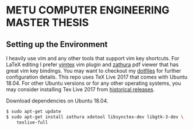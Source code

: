 # METU COMPUTER ENGINEERING MASTER THESIS

## Setting up the Environment

I heavily use vim and any other tools that support vim key shortcuts. For LaTeX
editing I prefer [vimtex](https://github.com/lervag/vimtex/) vim plugin and
[zathura](https://git.pwmt.org/pwmt/zathura) pdf viewer that has great vim key
bindings. You may want to checkout my
[dotfiles](http://github.com/gokhanettin/dotfiles) for further configuration
details. This repo uses TeX Live 2017 that comes with Ubuntu 18.04. For other
Ubuntu versions or for any other operating systems, you may consider installing
Tex Live 2017 from [historical
releases](https://www.tug.org/texlive/acquire-netinstall.html).

Download dependencies on Ubuntu 18.04.

```bash
$ sudo apt-get update
$ sudo apt-get install zathura xdotool libsynctex-dev libgtk-3-dev \
    texlive-full
```
